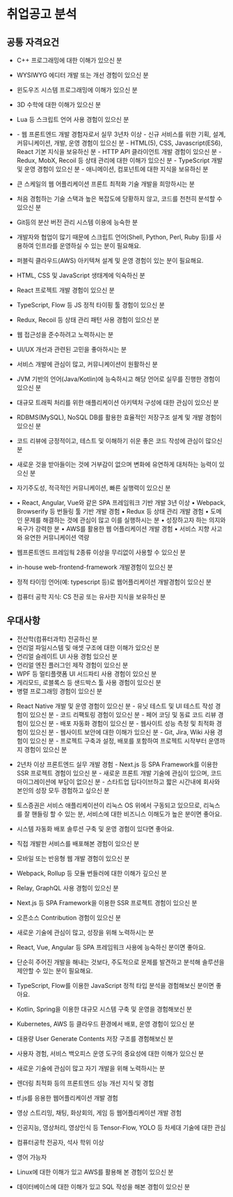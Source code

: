 # 취업공고 분석

## 공통 자격요건

- C++ 프로그래밍에 대한 이해가 있으신 분
- WYSIWYG 에디터 개발 또는 개선 경험이 있으신 분
- 윈도우즈 시스템 프로그래밍에 이해가 있으신 분
- 3D 수학에 대한 이해가 있으신 분
- Lua 등 스크립트 언어 사용 경험이 있으신 분
- \- 웹 프론트엔드 개발 경험자로서 실무 3년차 이상
  \- 신규 서비스를 위한 기획, 설계, 커뮤니케이션, 개발, 운영 경험이 있으신 분
  \- HTML(5), CSS, Javascript(ES6), React 기본 지식을 보유하신 분
  \- HTTP API 클라이언트 개발 경험이 있으신 분
  \- Redux, MobX, Recoil 등 상태 관리에 대한 이해가 있으신 분
  \- TypeScript 개발 및 운영 경험이 있으신 분
  \- 애니메이션, 컴포넌트에 대한 지식을 보유하신 분
- 큰 스케일의 웹 어플리케이션 프론트 최적화 기술 개발을 희망하시는 분
-  처음 경험하는 기술 스택과 높은 복잡도에 당황하지 않고, 코드를 천천히 분석할 수 있으신 분
-  Git등의 분산 버전 관리 시스템 이용에 능숙한 분

- 개발자와 협업이 많기 때문에 스크립트 언어(Shell, Python, Perl, Ruby 등)를 사용하여 인프라를 운영하실 수 있는 분이 필요해요.
- 퍼블릭 클라우드(AWS) 아키텍쳐 설계 및 운영 경험이 있는 분이 필요해요.
- HTML, CSS 및 JavaScript 생태계에 익숙하신 분
- React 프로젝트 개발 경험이 있으신 분
- TypeScript, Flow 등 JS 정적 타이핑 툴 경험이 있으신 분
- Redux, Recoil 등 상태 관리 패턴 사용 경험이 있으신 분
- 웹 접근성을 준수하려고 노력하시는 분
- UI/UX 개선과 관련된 고민을 좋아하시는 분
- 서비스 개발에 관심이 많고, 커뮤니케이션이 원활하신 분
- JVM 기반의 언어(Java/Kotlin)에 능숙하시고 해당 언어로 실무를 진행한 경험이 있으신 분
- 대규모 트래픽 처리를 위한 애플리케이션 아키텍처 구성에 대한 관심이 있으신 분
- RDBMS(MySQL), NoSQL DB를 활용한 효율적인 저장구조 설계 및 개발 경험이 있으신 분
- 코드 리뷰에 긍정적이고, 테스트 및 이해하기 쉬운 좋은 코드 작성에 관심이 많으신 분
- 새로운 것을 받아들이는 것에 거부감이 없으며 변화에 유연하게 대처하는 능력이 있으신 분
- 자기주도성, 적극적인 커뮤니케이션, 빠른 실행력이 있으신 분
- • React, Angular, Vue와 같은 SPA 프레임워크 기반 개발 
    3년 이상
  • Webpack, Browserify 등 번들링 툴 기반 개발 경험
  • Redux 등 상태 관리 개발 경험
  • 도메인 문제를 해결하는 것에 관심이 많고 이를 실행하시는 분
  • 성장하고자 하는 의지와 욕구가 강력한 분
  • AWS를 활용한 웹 어플리케이션 개발 경험
  • 서비스 지향 사고와 유연한 커뮤니케이션 역량
- 웹프론트엔드 프레임웍 2종류 이상을 무리없이 사용할 수 있으신 분
-  in-house web-frontend-framework 개발경험이 있으신 분
-  정적 타이밍 언어(예: typescript 등)로 웹어플리케이션 개발경험이 있으신 분
-  컴퓨터 공학 지식: CS 전공 또는 유사한 지식을 보유하신 분
  

## 우대사항

- 전산학(컴퓨터과학) 전공하신 분
- 언리얼 파일시스템 및 애셋 구조에 대한 이해가 있으신 분
- 언리얼 슬레이트 UI 사용 경험 있으신 분
- 언리얼 엔진 플러그인 제작 경험이 있으신 분
- WPF 등 멀티플랫폼 UI 서드파티 사용 경험이 있으신 분
- 게리모드, 로블록스 등 샌드박스 툴 사용 경험이 있으신 분
- 병렬 프로그래밍 경험이 있으신 분

*  React Native 개발 및 운영 경험이 있으신 분
  \- 유닛 테스트 및 UI 테스트 작성 경험이 있으신 분
  \- 코드 리팩토링 경험이 있으신 분
  \- 페어 코딩 및 동료 코드 리뷰 경험이 있으신 분
  \- 배포 자동화 경험이 있으신 분
  \- 웹사이트 성능 측정 및 최적화 경험이 있으신 분
  \- 웹사이트 보안에 대한 이해가 있으신 분
  \- Git, Jira, Wiki 사용 경험이 있으신 분
  \- 프로젝트 구축과 설정, 배포를 포함하여 프로젝트 시작부터 운영까지 경험이 있으신 분

* 2년차 이상 프론트엔드 실무 개발 경험
  \- Next.js 등 SPA Framework를 이용한 SSR 프로젝트 경험이 있으신 분
  \- 새로운 프론트 개발 기술에 관심이 있으며, 코드 마이그레이션에 부담이 없으신 분
  \- 스타트업 딥다이브하고 짧은 시간내에 회사와 본인의 성장 모두 경험하고 싶으신 분

- 토스증권은 서비스 애플리케이션이 리눅스 OS 위에서 구동되고 있으므로, 리눅스를 잘 핸들링 할 수 있는 분, 서비스에 대한 비즈니스 이해도가 높은 분이면 좋아요.
- 시스템 자동화 배포 솔루션 구축 및 운영 경험이 있다면 좋아요.

- 직접 개발한 서비스를 배포해본 경험이 있으신 분
- 모바일 또는 반응형 웹 개발 경험이 있으신 분
- Webpack, Rollup 등 모듈 번들러에 대한 이해가 깊으신 분
- Relay, GraphQL 사용 경험이 있으신 분
- Next.js 등 SPA Framework을 이용한 SSR 프로젝트 경험이 있으신 분
- 오픈소스 Contribution 경험이 있으신 분
- 새로운 기술에 관심이 많고, 성장을 위해 노력하시는 분

- React, Vue, Angular 등 SPA 프레임워크 사용에 능숙하신 분이면 좋아요.
- 단순히 주어진 개발을 해내는 것보다, 주도적으로 문제를 발견하고 분석해 솔루션을 제안할 수 있는 분이 필요해요.
- TypeScript, Flow를 이용한 JavaScript 정적 타입 분석을 경험해보신 분이면 좋아요.

- Kotlin, Spring을 이용한 대규모 시스템 구축 및 운영을 경험해보신 분
- Kubernetes, AWS 등 클라우드 환경에서 배포, 운영 경험이 있으신 분
- 대용량 User Generate Contents 저장 구조를 경험해보신 분
- 사용자 경험, 서비스 백오피스 운영 도구의 중요성에 대한 이해가 있으신 분
- 새로운 기술에 관심이 많고 자기 개발을 위해 노력하시는 분
-  렌더링 최적화 등의 프론트엔드 성능 개선 지식 및 경험
- tf.js를 응용한 웹어플리케이션 개발 경험
- 영상 스트리밍, 채팅, 화상회의, 게임 등 웹어플리케이션 개발 경험
- 인공지능, 영상처리, 영상인식 등 Tensor-Flow, YOLO 등 차세대 기술에 대한 관심
- 컴퓨터공학 전공자, 석사 학위 이상
- 영어 가능자
- Linux에 대한 이해가 있고 AWS를 활용해 본 경험이 있으신 분
- 데이터베이스에 대한 이해가 있고 SQL 작성을 해본 경험이 있으신 분